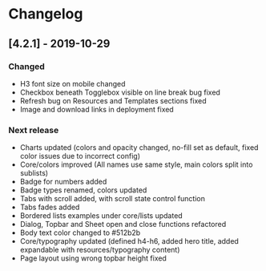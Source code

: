 # Changelog

## [4.2.1] - 2019-10-29

### Changed
 - H3 font size on mobile changed
 - Checkbox beneath Togglebox visible on line break bug fixed
 - Refresh bug on Resources and Templates sections fixed
 - Image and download links in deployment fixed

### Next release
 - Charts updated (colors and opacity changed, no-fill set as default, fixed color issues due to incorrect config)
 - Core/colors improved (All names use same style, main colors split into sublists)
 - Badge for numbers added
 - Badge types renamed, colors updated
 - Tabs with scroll added, with scroll state control function
 - Tabs fades added
 - Bordered lists examples under core/lists updated
 - Dialog, Topbar and Sheet open and close functions refactored
 - Body text color changed to #512b2b
 - Core/typography updated (defined h4-h6, added hero title, added expandable with resources/typography content)
 - Page layout using wrong topbar height fixed
